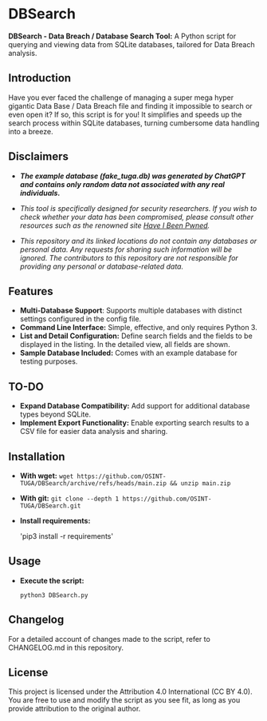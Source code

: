 

# DBSearch
**DBSearch - Data Breach / Database Search Tool:** A Python script for querying and viewing data from SQLite databases, tailored for Data Breach analysis.

## Introduction
Have you ever faced the challenge of managing a super mega hyper gigantic Data Base / Data Breach file and finding it impossible to search or even open it? If so, this script is for you! It simplifies and speeds up the search process within SQLite databases, turning cumbersome data handling into a breeze.

## Disclaimers
- ***The example database (fake_tuga.db) was generated by ChatGPT and contains only random data not associated with any real individuals.***
- *This tool is specifically designed for security researchers. If you wish to check whether your data has been compromised, please consult other resources such as the renowned site [Have I Been Pwned](https://haveibeenpwned.com/).*

- *This repository and its linked locations do not contain any databases or personal data. Any requests for sharing such information will be ignored. The contributors to this repository are not responsible for providing any personal or database-related data.*

## Features
- **Multi-Database Support**: Supports multiple databases with distinct settings configured in the config file.
- **Command Line Interface:** Simple, effective, and only requires Python 3.
- **List and Detail Configuration:** Define search fields and the fields to be displayed in the listing. In the detailed view, all fields are shown.
- **Sample Database Included:** Comes with an example database for testing purposes.

## TO-DO
- **Expand Database Compatibility:** Add support for additional database types beyond SQLite.
- **Implement Export Functionality:** Enable exporting search results to a CSV file for easier data analysis and sharing.

## Installation
- **With wget:**
    `wget https://github.com/OSINT-TUGA/DBSearch/archive/refs/heads/main.zip && unzip main.zip`

- **With git:**
    `git clone --depth 1 https://github.com/OSINT-TUGA/DBSearch.git`

- **Install requirements:**

    'pip3 install -r requirements'

## Usage

- **Execute the script:**

    `python3 DBSearch.py`

## Changelog
For a detailed account of changes made to the script, refer to CHANGELOG.md in this repository.


## License
This project is licensed under the Attribution 4.0 International (CC BY 4.0). You are free to use and modify the script as you see fit, as long as you provide attribution to the original author.
